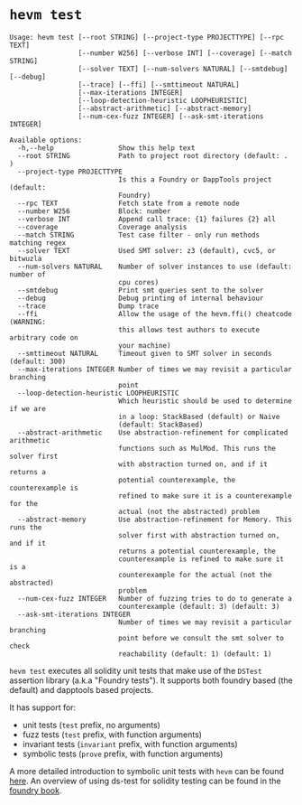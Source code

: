 # `hevm test`

```
Usage: hevm test [--root STRING] [--project-type PROJECTTYPE] [--rpc TEXT]
                 [--number W256] [--verbose INT] [--coverage] [--match STRING]
                 [--solver TEXT] [--num-solvers NATURAL] [--smtdebug] [--debug]
                 [--trace] [--ffi] [--smttimeout NATURAL]
                 [--max-iterations INTEGER]
                 [--loop-detection-heuristic LOOPHEURISTIC]
                 [--abstract-arithmetic] [--abstract-memory]
                 [--num-cex-fuzz INTEGER] [--ask-smt-iterations INTEGER]

Available options:
  -h,--help                Show this help text
  --root STRING            Path to project root directory (default: . )
  --project-type PROJECTTYPE
                           Is this a Foundry or DappTools project (default:
                           Foundry)
  --rpc TEXT               Fetch state from a remote node
  --number W256            Block: number
  --verbose INT            Append call trace: {1} failures {2} all
  --coverage               Coverage analysis
  --match STRING           Test case filter - only run methods matching regex
  --solver TEXT            Used SMT solver: z3 (default), cvc5, or bitwuzla
  --num-solvers NATURAL    Number of solver instances to use (default: number of
                           cpu cores)
  --smtdebug               Print smt queries sent to the solver
  --debug                  Debug printing of internal behaviour
  --trace                  Dump trace
  --ffi                    Allow the usage of the hevm.ffi() cheatcode (WARNING:
                           this allows test authors to execute arbitrary code on
                           your machine)
  --smttimeout NATURAL     Timeout given to SMT solver in seconds (default: 300)
  --max-iterations INTEGER Number of times we may revisit a particular branching
                           point
  --loop-detection-heuristic LOOPHEURISTIC
                           Which heuristic should be used to determine if we are
                           in a loop: StackBased (default) or Naive
                           (default: StackBased)
  --abstract-arithmetic    Use abstraction-refinement for complicated arithmetic
                           functions such as MulMod. This runs the solver first
                           with abstraction turned on, and if it returns a
                           potential counterexample, the counterexample is
                           refined to make sure it is a counterexample for the
                           actual (not the abstracted) problem
  --abstract-memory        Use abstraction-refinement for Memory. This runs the
                           solver first with abstraction turned on, and if it
                           returns a potential counterexample, the
                           counterexample is refined to make sure it is a
                           counterexample for the actual (not the abstracted)
                           problem
  --num-cex-fuzz INTEGER   Number of fuzzing tries to do to generate a
                           counterexample (default: 3) (default: 3)
  --ask-smt-iterations INTEGER
                           Number of times we may revisit a particular branching
                           point before we consult the smt solver to check
                           reachability (default: 1) (default: 1)
```

`hevm test` executes all solidity unit tests that make use of the `DSTest` assertion library (a.k.a "Foundry tests"). It supports both foundry based (the default) and dapptools based projects.

It has support for:

- unit tests (`test` prefix, no arguments)
- fuzz tests (`test` prefix, with function arguments)
- invariant tests (`invariant` prefix, with function arguments)
- symbolic tests (`prove` prefix, with function arguments)

A more detailed introduction to symbolic unit tests with `hevm` can be found [here](https://fv.ethereum.org/2020/12/11/symbolic-execution-with-ds-test/). An overview of using ds-test for solidity testing can be found in the [foundry book](https://book.getfoundry.sh/forge/tests).
